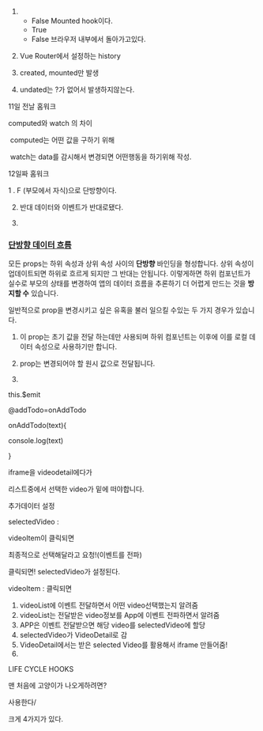 1. - False Mounted hook이다.
   - True
   - False  브라우저 내부에서 돌아가고있다.
2. Vue Router에서 설정하는 history 

3. created, mounted만 발생
4. undated는 ?가 없어서 발생하지않는다.

11일 전날 홈워크

computed와 watch 의 차이

​	computed는 어떤 값을 구하기 위해

​	watch는 data를 감시해서 변경되면 어떤행동을 하기위해 작성.



12일짜 홈워크

1 .  F (부모에서 자식)으로 단방향이다.

2. 반대 데이터와 이벤트가 반대로됐다.



2. 

### [단방향 데이터 흐름](https://kr.vuejs.org/v2/guide/components.html#단방향-데이터-흐름)

모든 props는 하위 속성과 상위 속성 사이의 **단방향** 바인딩을 형성합니다. 상위 속성이 업데이트되면 하위로 흐르게 되지만 그 반대는 안됩니다. 이렇게하면 하위 컴포넌트가 실수로 부모의 상태를 변경하여 앱의 데이터 흐름을 추론하기 더 어렵게 만드는 것을 **방지할 수** 있습니다.

일반적으로 prop을 변경시키고 싶은 유혹을 불러 일으킬 수있는 두 가지 경우가 있습니다.

1. 이 prop는 초기 값을 전달 하는데만 사용되며 하위 컴포넌트는 이후에 이를 로컬 데이터 속성으로 사용하기만 합니다.
2. prop는 변경되어야 할 원시 값으로 전달됩니다.

3.

  this.$emit

@addTodo=onAddTodo

onAddTodo(text){

console.log(text)

}

iframe을 videodetail에다가

리스트중에서 선택한 video가 밑에 떠야합니다.

추가데이터 설정

selectedVideo : 

videoItem이 클릭되면

최종적으로 선택해달라고 요청!(이벤트를 전파)

 클릭되면! selectedVideo가 설정된다.





videoItem : 클릭되면

1. videoList에 이벤트 전달하면서 어떤 video선택했는지 알려줌
2. videoList는 전달받은 video정보를 App에 이벤트 전파하면서 알려줌
3. APP은 이벤트 전달받으면 해당 video를 selectedVideo에 할당
4. selectedVideo가 VideoDetail로 감
5. VideoDetail에서는 받은 selected Video를 활용해서 iframe 만들어줌!
6. 





LIFE CYCLE HOOKS

맨 처음에 고양이가 나오게하려면?

사용한다/



크게 4가지가 있다.